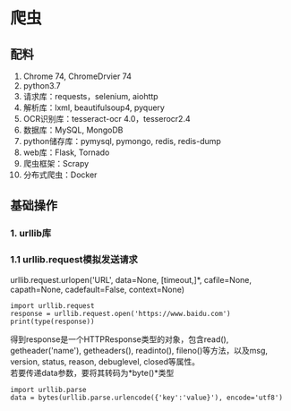 # 爬虫
## 配料
1. Chrome 74, ChromeDrvier 74
2. python3.7 
3. 请求库：requests，selenium, aiohttp
4. 解析库：lxml, beautifulsoup4, pyquery
5. OCR识别库：tesseract-ocr 4.0，tesserocr2.4
6. 数据库：MySQL, MongoDB
7. python储存库：pymysql, pymongo, redis, redis-dump
8. web库：Flask, Tornado
9. 爬虫框架：Scrapy
10. 分布式爬虫：Docker

## 基础操作
### 1. urllib库
### 1.1 urllib.request模拟发送请求
 urllib.request.urlopen('URL', data=None, [timeout,]*, cafile=None, capath=None, cadefault=False, context=None)
```
import urllib.request
response = urllib.request.open('https://www.baidu.com')
print(type(response))
```
得到response是一个HTTPResponse类型的对象，包含read(), getheader('name'), getheaders(), readinto(), fileno()等方法，以及msg, version, status, reason, debuglevel, closed等属性。\
若要传递data参数，要将其转码为*byte()*类型
```
import urllib.parse
data = bytes(urllib.parse.urlencode({'key':'value}'), encode='utf8')
```
